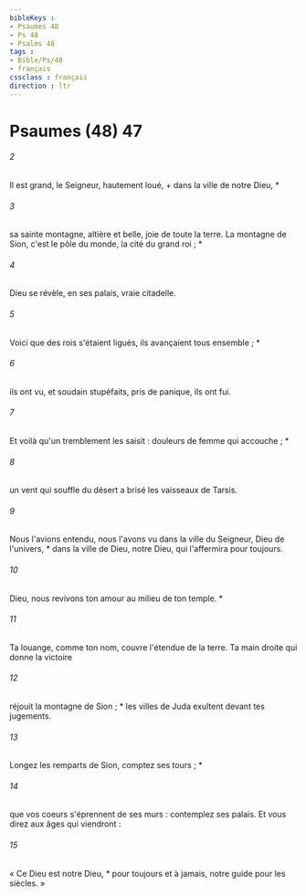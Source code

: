```yaml
---
bibleKeys : 
- Psaumes 48
- Ps 48
- Psalms 48
tags : 
- Bible/Ps/48
- français
cssclass : français
direction : ltr
---
```


# Psaumes (48) 47

###### 2
Il est grand, le Seigneur, hautement loué, + dans la ville de notre Dieu, *
###### 3
sa sainte montagne, altière et belle, joie de toute la terre. La montagne de Sion, c'est le pôle du monde, la cité du grand roi ; *
###### 4
Dieu se révèle, en ses palais, vraie citadelle.
###### 5
Voici que des rois s'étaient ligués, ils avançaient tous ensemble ; *
###### 6
ils ont vu, et soudain stupéfaits, pris de panique, ils ont fui.
###### 7
Et voilà qu'un tremblement les saisit : douleurs de femme qui accouche ; *
###### 8
un vent qui souffle du désert a brisé les vaisseaux de Tarsis.
###### 9
Nous l'avions entendu, nous l'avons vu dans la ville du Seigneur, Dieu de l'univers, * dans la ville de Dieu, notre Dieu, qui l'affermira pour toujours.
###### 10
Dieu, nous revivons ton amour au milieu de ton temple. *
###### 11
Ta louange, comme ton nom, couvre l'étendue de la terre. Ta main droite qui donne la victoire
###### 12
réjouit la montagne de Sion ; * les villes de Juda exultent devant tes jugements.
###### 13
Longez les remparts de Sion, comptez ses tours ; *
###### 14
que vos coeurs s'éprennent de ses murs : contemplez ses palais. Et vous direz aux âges qui viendront :
###### 15
« Ce Dieu est notre Dieu, * pour toujours et à jamais, notre guide pour les siècles. »
